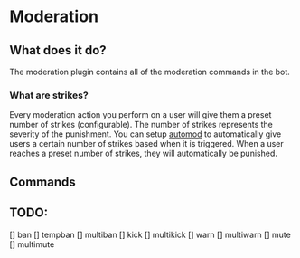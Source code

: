 # Moderation

## What does it do?
The moderation plugin contains all of the moderation commands in the bot.

### What are strikes?
Every moderation action you perform on a user will give them a preset number of strikes (configurable). The number of strikes represents the severity of the punishment. You can setup [automod](/) to automatically give users a certain number of strikes based when it is triggered. When a user reaches a preset number of strikes, they will automatically be punished.

## Commands

## TODO:
[] ban
[] tempban
[] multiban
[] kick
[] multikick
[] warn
[] multiwarn
[] mute
[] multimute
